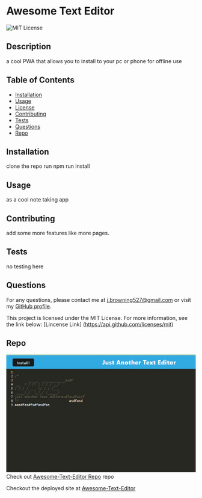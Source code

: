 # Awesome Text Editor

![MIT License](https://img.shields.io/badge/License-MIT-blue.svg)

## Description

a cool PWA that allows you to install to your pc or phone for offline use

## Table of Contents

- [Installation](#installation)
- [Usage](#usage)
- [License](#license)
- [Contributing](#contributing)
- [Tests](#tests)
- [Questions](#questions)
- [Repo](#repo)

## Installation

clone the repo run npm run install

## Usage

as a cool note taking app

## Contributing

add some more features like more pages.

## Tests

no testing here

## Questions

For any questions, please contact me at [j.browning527@gmail.com](mailto:j.browning527@gmail.com) or visit my [GitHub profile](https://github.com/jbrowning824).

This project is licensed under the MIT License. For more information, see the link below:
    [Lincense Link] (https://api.github.com/licenses/mit)

## Repo
![JATE App](image.png)
Check out [Awesome-Text-Editor Repo](https://github.com/jbrowning824/awesome-text-editor) repo

Checkout the deployed site at [Awesome-Text-Editor](https://jb-awesome-text-editor.onrender.com/)
